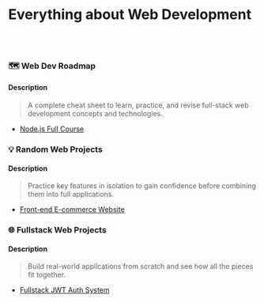 # Everything about **Web Development**

<br/><br/>

### 🗺️ Web Dev Roadmap

#### Description

> A complete cheat sheet to learn, practice, and revise full-stack web development concepts and technologies.

- [Node.js Full Course](https://github.com/T-Tetunashvili/Node.js-course)

### 💡 Random Web Projects

#### Description

> Practice key features in isolation to gain confidence before combining them into full applications.

- [Front-end E-commerce Website](https://github.com/T-Tetunashvili/Front-end-E-commerce-website)

### 🌐 Fullstack Web Projects

#### Description

> Build real-world applications from scratch and see how all the pieces fit together.

- [Fullstack JWT Auth System](https://github.com/T-Tetunashvili/Fullstack-JWT-Aut)
